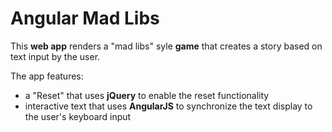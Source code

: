 # Angular Mad Libs

This **web app** renders a "mad libs" syle **game** that creates a story based on text input by the user. 

The app features:
- a "Reset" that uses **jQuery** to enable the reset functionality
- interactive text that uses **AngularJS** to synchronize the text display to the user's keyboard input
